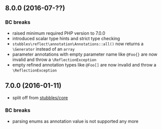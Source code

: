 8.0.0 (2016-07-??)
------------------

### BC breaks

  * raised minimum required PHP version to 7.0.0
  * introduced scalar type hints and strict type checking
  * `stubbles\reflect\annotation\Annotations::all()` now returns a `\Generator` instead of an `array`
  * parameter annotations with empty parameter name like `@Foo{}` are now invalid and throw a `\ReflectionException`
  * empty refined annotation types like `@Foo[]` are now invalid and throw a `\ReflectionException`


7.0.0 (2016-01-11)
------------------

  * split off from [stubbles/core](https://github.com/stubbles/stubbles-core)


### BC breaks

  * parsing enums as annotation value is not supported any more
